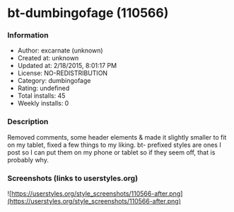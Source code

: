 # bt-dumbingofage (110566)

### Information
- Author: excarnate (unknown)
- Created at: unknown
- Updated at: 2/18/2015, 8:01:17 PM
- License: NO-REDISTRIBUTION
- Category: dumbingofage
- Rating: undefined
- Total installs: 45
- Weekly installs: 0


### Description
Removed comments, some header elements & made it slightly smaller to fit on my tablet, fixed a few things to my liking. bt- prefixed styles are ones I post so I can put them on my phone or tablet so if they seem off, that is probably why.


### Screenshots (links to userstyles.org)
![https://userstyles.org/style_screenshots/110566-after.png](https://userstyles.org/style_screenshots/110566-after.png)


